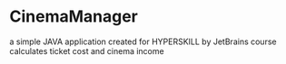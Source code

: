 <h1>CinemaManager</h1>

a simple JAVA application created for HYPERSKILL by JetBrains course 
calculates ticket cost and cinema income

